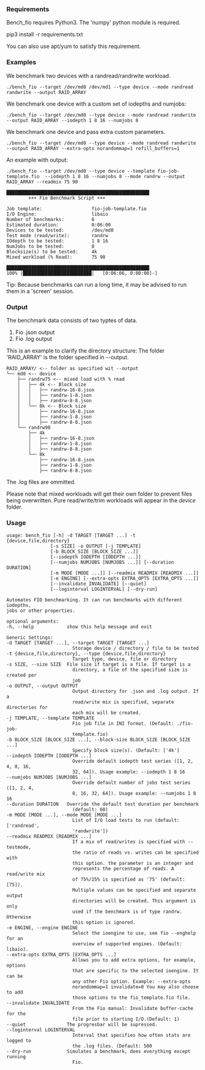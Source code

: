 ### Requirements

Bench_fio requires Python3. The 'numpy' python module is required.

   pip3 install -r requirements.txt 

You can also use apt/yum to satisfy this requirement.

### Examples
 
We benchmark two devices with a randread/randrwite workload. 

    ./bench_fio --target /dev/md0 /dev/md1 --type device --mode randread randwrite --output RAID_ARRAY 

We benchmark one device with a custom set of iodepths and numjobs:

    ./bench_fio --target /dev/md0 --type device --mode randread randwrite --output RAID_ARRAY --iodepth 1 8 16 --numjobs 8

We benchmark one device and pass extra custom parameters. 

	./bench_fio --target /dev/md0 --type device --mode randread randwrite --output RAID_ARRAY --extra-opts norandommap=1 refill_buffers=1


An example with output:

	./bench_fio --target /dev/md0 --type device --template fio-job-template.fio  --iodepth 1 8 16 --numjobs 8 --mode randrw --output RAID_ARRAY --readmix 75 90 

	████████████████████████████████████████████████████
			+++ Fio Benchmark Script +++

	Job template:                  fio-job-template.fio
	I/O Engine:                    libaio
	Number of benchmarks:          6
	Estimated duration:            0:06:00
	Devices to be tested:          /dev/md0
	Test mode (read/write):        randrw
	IOdepth to be tested:          1 8 16
	NumJobs to be tested:          8
	Blocksize(s) to be tested:     4k
	Mixed workload (% Read):       75 90

	████████████████████████████████████████████████████
	100% |█████████████████████████|   [0:06:06, 0:00:00]-]

Tip: Because benchmarks can run a long time, it may be advised to run them
in a 'screen' session.

### Output

The benchmark data consists of two typtes of data. 

1. Fio .json output
2. Fio .log output

This is an example to clarify the directory structure:
The folder 'RAID_ARRAY' is the folder specified in --output.

	RAID_ARRAY/ <-- folder as specified wit --output
	└── md0 <-- device
		├── randrw75 <-- mixed load with % read 
		│   ├── 4k <-- Block size
		│   │   ├── randrw-16-8.json
		│   │   ├── randrw-1-8.json
		│   │   ├── randrw-8-8.json
		│   └── 8k <-- Block size
		│       ├── randrw-16-8.json
		│       ├── randrw-1-8.json
		│       ├── randrw-8-8.json
		└── randrw90
			├── 4k
			│   ├── randrw-16-8.json
			│   ├── randrw-1-8.json
			│   ├── randrw-8-8.json
			└── 8k
				├── randrw-16-8.json
				├── randrw-1-8.json
				├── randrw-8-8.json

The .log files are ommitted. 

Please note that mixed workloads will get their own folder to prevent files being overwritten.
Pure read/write/trim workloads will appear in the *device* folder.


### Usage
	usage: bench_fio [-h] -d TARGET [TARGET ...] -t {device,file,directory}
					[-s SIZE] -o OUTPUT [-j TEMPLATE]
					[-b BLOCK_SIZE [BLOCK_SIZE ...]]
					[--iodepth IODEPTH [IODEPTH ...]]
					[--numjobs NUMJOBS [NUMJOBS ...]] [--duration DURATION]
					[-m MODE [MODE ...]] [--readmix READMIX [READMIX ...]]
					[-e ENGINE] [--extra-opts EXTRA_OPTS [EXTRA_OPTS ...]]
					[--invalidate INVALIDATE] [--quiet]
					[--loginterval LOGINTERVAL] [--dry-run]

	Automates FIO benchmarking. It can run benchmarks with different iodepths,
	jobs or other properties.

	optional arguments:
	-h, --help            show this help message and exit

	Generic Settings:
	-d TARGET [TARGET ...], --target TARGET [TARGET ...]
							Storage device / directory / file to be tested
	-t {device,file,directory}, --type {device,file,directory}
							Target type, device, file or directory
	-s SIZE, --size SIZE  File size if target is a file. If target is a
							directory, a file of the specified size is created per
							job
	-o OUTPUT, --output OUTPUT
							Output directory for .json and .log output. If a
							read/write mix is specified, separate directories for
							each mix will be created.
	-j TEMPLATE, --template TEMPLATE
							Fio job file in INI format. (Default: ./fio-job-
							template.fio)
	-b BLOCK_SIZE [BLOCK_SIZE ...], --block-size BLOCK_SIZE [BLOCK_SIZE ...]
							Specify block size(s). (Default: ['4k']
	--iodepth IODEPTH [IODEPTH ...]
							Override default iodepth test series ([1, 2, 4, 8, 16,
							32, 64]). Usage example: --iodepth 1 8 16
	--numjobs NUMJOBS [NUMJOBS ...]
							Override default number of jobs test series ([1, 2, 4,
							8, 16, 32, 64]). Usage example: --numjobs 1 8 16
	--duration DURATION   Override the default test duration per benchmark
							(default: 60)
	-m MODE [MODE ...], --mode MODE [MODE ...]
							List of I/O load tests to run (default: ['randread',
							'randwrite'])
	--readmix READMIX [READMIX ...]
							If a mix of read/writes is specified with --testmode,
							the ratio of reads vs. writes can be specified with
							this option. the parameter is an integer and
							represents the percentage of reads. A read/write mix
							of 75%/25% is specified as '75' (default: [75]).
							Multiple values can be specified and separate output
							directories will be created. This argument is only
							used if the benchmark is of type randrw. Otherwise
							this option is ignored.
	-e ENGINE, --engine ENGINE
							Select the ioengine to use, see fio --enghelp for an
							overview of supported engines. (Default: libaio).
	--extra-opts EXTRA_OPTS [EXTRA_OPTS ...]
							Allows you to add extra options, for example, options
							that are specific to the selected ioengine. It can be
							any other Fio option. Example: --extra-opts
							norandommap=1 invalidate=0 You may also choose to add
							those options to the fio_template.fio file.
	--invalidate INVALIDATE
							From the Fio manual: Invalidate buffer-cache for the
							file prior to starting I/O.(Default: 1)
	--quiet               The progresbar will be supressed.
	--loginterval LOGINTERVAL
							Interval that specifies how often stats are logged to
							the .log files. (Default: 500
	--dry-run             Simulates a benchmark, does everything except running
							Fio.
